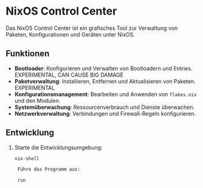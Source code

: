 # NixOS Control Center

Das NixOS Control Center ist ein grafisches Tool zur Verwaltung von Paketen, Konfigurationen und Geräten unter NixOS.

## Funktionen
- **Bootloader**: Konfigurieren und Verwalten von Bootloadern und Entries. EXPERIMENTAL, CAN CAUSE BIG DAMAGE
- **Paketverwaltung**: Installieren, Entfernen und Aktualisieren von Paketen. EXPERIMENTAL
- **Konfigurationsmanagement**: Bearbeiten und Anwenden von `flakes.nix` und den Modulen.
- **Systemüberwachung**: Ressourcenverbrauch und Dienste überwachen.
- **Netzwerkverwaltung**: Verbindungen und Firewall-Regeln konfigurieren.

## Entwicklung
1. Starte die Entwicklungsumgebung:
   ```bash
   nix-shell

    Führe das Programm aus:

    run

